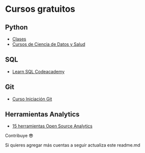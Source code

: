 # Cursos gratuitos

## Python

- [Clases](https://www.codecademy.com/learn/learn-intermediate-python-3-object-oriented-programming)
- [Cursos de Ciencia de Datos y Salud](https://github.com/opensaludlab/ciencia_datos)

## SQL 

- [Learn SQL Codeacademy](https://www.codecademy.com/learn/learn-sql)

## Git

- [Curso Iniciación Git](https://www.youtube.com/watch?v=jSJ8xhKtfP4&list=PLTd5ehIj0goMCnj6V5NdzSIHBgrIXckGU)

## Herramientas Analytics

- [15 herramientas Open Source Analytics](https://www.youtube.com/watch?v=m54LhtbeVPA)


Contribuye 😎

Si quieres agregar más cuentas a seguir actualiza este readme.md